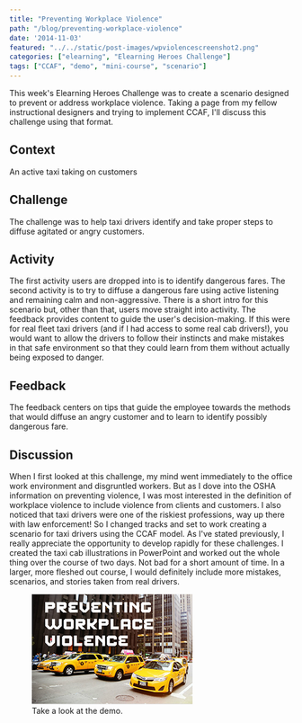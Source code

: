 ```yaml
---
title: "Preventing Workplace Violence"
path: "/blog/preventing-workplace-violence"
date: '2014-11-03'
featured: "../../static/post-images/wpviolencescreenshot2.png"
categories: ["elearning", "Elearning Heroes Challenge"]
tags: ["CCAF", "demo", "mini-course", "scenario"]
---
```


This week's Elearning Heroes Challenge was to create a scenario designed to prevent or address workplace violence. Taking a page from my fellow instructional designers and trying to implement CCAF, I'll discuss this challenge using that format.

## Context

An active taxi taking on customers

## Challenge

The challenge was to help taxi drivers identify and take proper steps to diffuse agitated or angry customers.

## Activity

The first activity users are dropped into is to identify dangerous fares. The second activity is to try to diffuse a dangerous fare using active listening and remaining calm and non-aggressive. There is a short intro for this scenario but, other than that, users move straight into activity. The feedback provides content to guide the user's decision-making. If this were for real fleet taxi drivers (and if I had access to some real cab drivers!), you would want to allow the drivers to follow their instincts and make mistakes in that safe environment so that they could learn from them without actually being exposed to danger.

## Feedback

The feedback centers on tips that guide the employee towards the methods that would diffuse an angry customer and to learn to identify possibly dangerous fare.

## Discussion

When I first looked at this challenge, my mind went immediately to the office work environment and disgruntled workers. But as I dove into the OSHA information on preventing violence, I was most interested in the definition of workplace violence to include violence from clients and customers. I also noticed that taxi drivers were one of the riskiest professions, way up there with law enforcement! So I changed tracks and set to work creating a scenario for taxi drivers using the CCAF model. As I've stated previously, I really appreciate the opportunity to develop rapidly for these challenges. I created the taxi cab illustrations in PowerPoint and worked out the whole thing over the course of two days. Not bad for a short amount of time. In a larger, more fleshed out course, I would definitely include more mistakes, scenarios, and stories taken from real drivers.

<figure>
  <a href="http://knanthony.com/showcase/WorkplaceViolence/story.html" target="blank">
    <img src="../../static/post-images/wpviolencescreenshot2.png" alt="Workplace Violence MiniCourse Screenshot" />
  </a>
  <figcaption>Take a look at the demo.</figcaption>
</figure>
